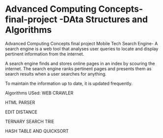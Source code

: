 # Advanced Computing Concepts-final-project -DAta Structures and Algorithms
Advanced Computing Concepts final project
Mobile Tech Search Engine- A search engine is a web tool that analyses user queries to locate and display pertinent information from the internet.​

A search engine finds and stores online pages in an index by scouring the internet. The search engine ranks pertinent pages and presents them as search results when a user searches for anything. ​

To maintain the information up to date, it is updated frequently.​

Algorithms USed:
WEB CRAWLER​

HTML PARSER​

EDIT DISTANCE​

TERNARY SEARCH TRIE​

HASH TABLE AND QUICKSORT​

 
